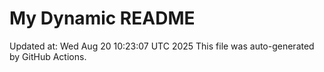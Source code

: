 # My Dynamic README
Updated at: Wed Aug 20 10:23:07 UTC 2025
This file was auto-generated by GitHub Actions.
